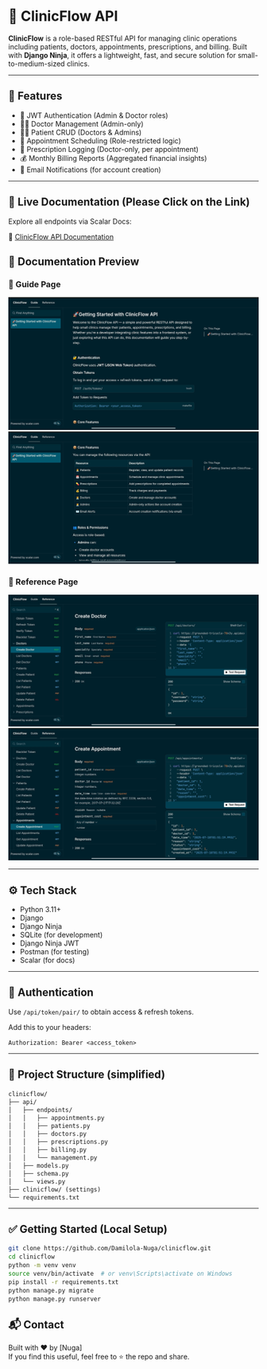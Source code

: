 # 🏥 ClinicFlow API

**ClinicFlow** is a role-based RESTful API for managing clinic operations including patients, doctors, appointments, prescriptions, and billing. Built with **Django Ninja**, it offers a lightweight, fast, and secure solution for small-to-medium-sized clinics.

---

## 📌 Features

- 🔐 JWT Authentication (Admin & Doctor roles)
- 👨‍⚕️ Doctor Management (Admin-only)
- 👩‍⚕️ Patient CRUD (Doctors & Admins)
- 📅 Appointment Scheduling (Role-restricted logic)
- 💊 Prescription Logging (Doctor-only, per appointment)
- 💰 Monthly Billing Reports (Aggregated financial insights)
- 📧 Email Notifications (for account creation)

---

## 🚀 Live Documentation (Please Click on the Link)

Explore all endpoints via Scalar Docs:

🔗 [ClinicFlow API Documentation](https://grounded-tricycle-78n3y.apidocumentation.com/)


## 📘 Documentation Preview

### 🧭 Guide Page
![Guide Page Screenshot 1](images/image1.jpeg)
![Guide Page Screenshot 2](images/image2.jpeg)

### 📂 Reference Page
![Reference Page Screenshot 1](images/image3.jpeg)
![Reference Page Screenshot 1](images/image4.jpeg)

---

## ⚙️ Tech Stack

- Python 3.11+
- Django
- Django Ninja
- SQLite (for development)
- Django Ninja JWT
- Postman (for testing)
- Scalar (for docs)

---

## 🔐 Authentication

Use `/api/token/pair/` to obtain access & refresh tokens.

Add this to your headers:

```http
Authorization: Bearer <access_token>
```

---

## 📂 Project Structure (simplified)

```
clinicflow/
├── api/
│   ├── endpoints/
│   │   ├── appointments.py
│   │   ├── patients.py
│   │   ├── doctors.py
│   │   ├── prescriptions.py
│   │   ├── billing.py
│   │   └── management.py
│   ├── models.py
│   ├── schema.py
│   └── views.py
├── clinicflow/ (settings)
└── requirements.txt
```

---

## ✅ Getting Started (Local Setup)

```bash
git clone https://github.com/Damilola-Nuga/clinicflow.git
cd clinicflow
python -m venv venv
source venv/bin/activate  # or venv\Scripts\activate on Windows
pip install -r requirements.txt
python manage.py migrate
python manage.py runserver
```



## 📬 Contact

Built with ❤️ by [Nuga]  
If you find this useful, feel free to ⭐ the repo and share.
